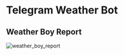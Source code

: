 # Telegram Weather Bot
## Weather Boy Report
![weather_boy_report](https://github.com/ssr0095/Telegram_Weather_Bot/assets/71970489/fa38b049-e12f-4a2d-baf4-129521beb729)
